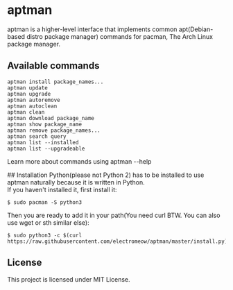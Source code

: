 # aptman

aptman is a higher-level interface that implements common
apt(Debian-based distro package manager) commands for pacman,
The Arch Linux package manager.

## Available commands

```
aptman install package_names...
aptman update
aptman upgrade
aptman autoremove
aptman autoclean
aptman clean
aptman download package_name
aptman show package_name
aptman remove package_names...
aptman search query
aptman list --installed
aptman list --upgradeable
```

Learn more about commands using aptman --help

## Installation
Python(please not Python 2) has to be installed to use aptman naturally because it is written in Python.\
If you haven't installed it, first install it:

```
$ sudo pacman -S python3
```

Then you are ready to add it in your path(You need curl BTW. You can also use wget or sth similar else):

```
$ sudo python3 -c $(curl https://raw.githubusercontent.com/electromeow/aptman/master/install.py)
```

## License

This project is licensed under MIT License.
